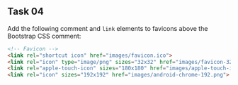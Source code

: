 ## Task 04
 Add the following comment and `link` elements to favicons above the Bootstrap CSS comment: 
 ```html
 <!-- Favicon --> 
<link rel="shortcut icon" href="images/favicon.ico">
<link rel="icon" type="image/png" sizes="32x32" href="images/favicon-32.png">
<link rel="apple-touch-icon" sizes="180x180" href="images/apple-touch-icon.png">
<link rel="icon" sizes="192x192" href="images/android-chrome-192.png"> 
```